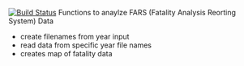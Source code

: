 [![Build Status](https://travis-ci.org/pchhina/fars.svg?branch=master)](https://travis-ci.org/pchhina/fars)
Functions to anaylze FARS (Fatality Analysis Reorting System) Data
 - create filenames from year input
 - read data from specific year file names
 - creates map of fatality data
